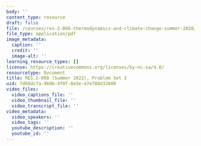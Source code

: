 ```yaml
---
body: ''
content_type: resource
draft: false
file: /courses/res-2-008-thermodynamics-and-climate-change-summer-2020/mitres_2_008_sum22_ps3.pdf
file_type: application/pdf
image_metadata:
  caption: ''
  credit: ''
  image-alt: ''
learning_resource_types: []
license: https://creativecommons.org/licenses/by-nc-sa/4.0/
resourcetype: Document
title: RES.2-008 (Summer 2022), Problem Set 3
uid: 7d68dc7a-9b9b-4f0f-8e5e-e7e788d32609
video_files:
  video_captions_file: ''
  video_thumbnail_file: ''
  video_transcript_file: ''
video_metadata:
  video_speakers: ''
  video_tags: ''
  youtube_description: ''
  youtube_id: ''
---
```

